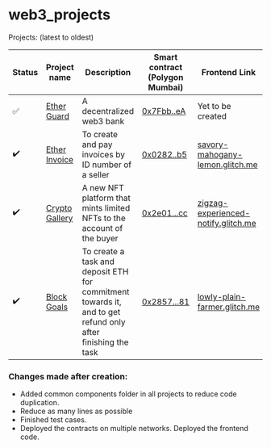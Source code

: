 # web3_projects

Projects:  (latest to oldest)

Status | Project name | Description | Smart contract (Polygon Mumbai) | Frontend Link
--- | --- | --- | --- | ---
:white_check_mark: | [Ether Guard](./ether-guard/) | A decentralized web3 bank | [0x7Fbb..eA](https://mumbai.polygonscan.com/address/0x7Fbb4844DEfd9D39b576C8EC8bb4694AA1d498eA) | Yet to be created
:heavy_check_mark: | [Ether Invoice](./ether-invoice/) | To create and pay invoices by ID number of a seller | [0x0282..b5](https://mumbai.polygonscan.com/address/0x02821ab824b78140021c03880245c1c0be06aeb5) | [savory-mahogany-lemon.glitch.me](https://savory-mahogany-lemon.glitch.me/)
:heavy_check_mark: | [Crypto Gallery](./crypto-gallery/) | A new NFT platform that mints limited NFTs to the account of the buyer | [0x2e01...cc](https://mumbai.polygonscan.com/address/0x2e016a9a230e9255faea52b617feb23bf59203cc) | [zigzag-experienced-notify.glitch.me](https://zigzag-experienced-notify.glitch.me/)
:heavy_check_mark: | [Block Goals](./block-goals/) | To create a task and deposit ETH for commitment towards it, and to get refund only after finishing the task | [0x2857...81](https://mumbai.polygonscan.com/address/0x2857c840096F63c5Ab0C8eF6733C92668f314481) | [lowly-plain-farmer.glitch.me](https://lowly-plain-farmer.glitch.me/)


### Changes made after creation:

- Added common components folder in all projects to reduce code duplication.
- Reduce as many lines as possible
- Finished test cases.
- Deployed the contracts on multiple networks. Deployed the frontend code.

